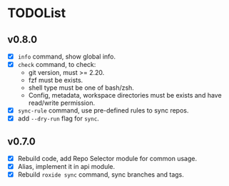 # TODOList

## v0.8.0

- [x] `info` command, show global info.
- [x] `check` command, to check:
  - git version, must >= 2.20.
  - fzf must be exists.
  - shell type must be one of bash/zsh.
  - Config, metadata, workspace directories must be exists and have read/write permission.
- [x] `sync-rule` command, use pre-defined rules to sync repos.
- [x] add `--dry-run` flag for `sync`.

## v0.7.0

- [x] Rebuild code, add Repo Selector module for common usage.
- [x] Alias, implement it in api module.
- [x] Rebuild `roxide sync` command, sync branches and tags.
